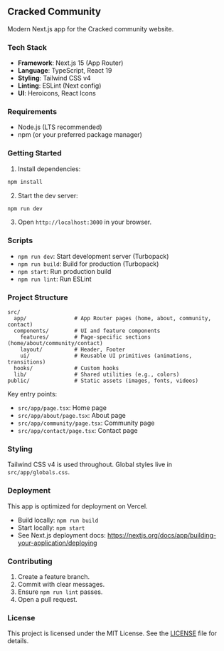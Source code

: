 ## Cracked Community

Modern Next.js app for the Cracked community website.

### Tech Stack
- **Framework**: Next.js 15 (App Router)
- **Language**: TypeScript, React 19
- **Styling**: Tailwind CSS v4
- **Linting**: ESLint (Next config)
- **UI**: Heroicons, React Icons

### Requirements
- Node.js (LTS recommended)
- npm (or your preferred package manager)

### Getting Started
1. Install dependencies:
```bash
npm install
```
2. Start the dev server:
```bash
npm run dev
```
3. Open `http://localhost:3000` in your browser.

### Scripts
- `npm run dev`: Start development server (Turbopack)
- `npm run build`: Build for production (Turbopack)
- `npm start`: Run production build
- `npm run lint`: Run ESLint

### Project Structure
```text
src/
  app/               # App Router pages (home, about, community, contact)
  components/        # UI and feature components
    features/        # Page-specific sections (home/about/community/contact)
    layout/          # Header, Footer
    ui/              # Reusable UI primitives (animations, transitions)
  hooks/             # Custom hooks
  lib/               # Shared utilities (e.g., colors)
public/              # Static assets (images, fonts, videos)
```

Key entry points:
- `src/app/page.tsx`: Home page
- `src/app/about/page.tsx`: About page
- `src/app/community/page.tsx`: Community page
- `src/app/contact/page.tsx`: Contact page

### Styling
Tailwind CSS v4 is used throughout. Global styles live in `src/app/globals.css`.

### Deployment
This app is optimized for deployment on Vercel.
- Build locally: `npm run build`
- Start locally: `npm start`
- See Next.js deployment docs: https://nextjs.org/docs/app/building-your-application/deploying

### Contributing
1. Create a feature branch.
2. Commit with clear messages.
3. Ensure `npm run lint` passes.
4. Open a pull request.

### License
This project is licensed under the MIT License. See the [LICENSE](./LICENSE) file for details.
